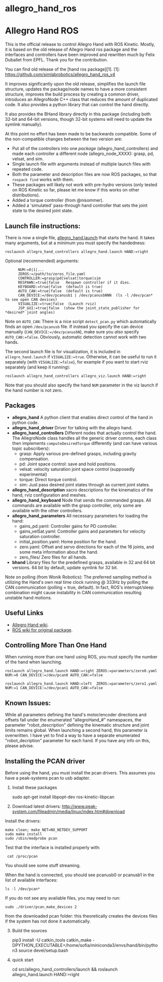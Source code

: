 # allegro_hand_ros

# Allegro Hand ROS

This is the official release to control Allegro Hand with ROS Kinetic.
Mostly, it is based on the old release of Allegro Hand ros package and the interfaces
and controllers have been improved and rewritten much by Felix Duballet from EPFL.
Thank you for the contribution.

You can find old release of the [hand ros package][1].
[1]: https://github.com/simlabrobotics/allegro_hand_ros_v4

It improves significantly upon the old release, simplifies the launch file structure,
updates the package/node names to
have a more consistent structure, improves the build process by creating a
common driver, introduces an AllegroNode C++ class that reduces the amount of
duplicated code. It also provides a python library that can control the hand
directly.

It also provides the BHand library directly in this package (including both
32-bit and 64-bit versions, though 32-bit systems will need to update the
symlink manually).

At this point no effort has been made to be backwards compatible. Some of the
non-compatible changes between the two version are:

- Put all of the controllers into one _package_ (allegro_hand_controllers) and
  made each controller a different node (allegro_node_XXXX): grasp, pd, velsat,
  and sim.
- Single launch file with arguments instead of multiple launch files with
  repeated code.
- Both the parameter and description files are now ROS packages, so that
  `rospack find` works with them.
- These packages will likely not work with pre-hydro versions (only tested on
  ROS Kinetic so far, please let me know if this works on other distributions).
- Added a torque controller (from @nisommer).
- Added a 'simulated' pass-through hand controller that sets the joint state to
  the desired joint state.

## Launch file instructions:

There is now a single file,
[allegro_hand.launch](allegro_hand_controllers/launch/allegro_hand.launch)
that starts the hand. It takes many arguments, but at a minimum you must specify
the handedness:

    roslaunch allegro_hand_controllers allegro_hand.launch HAND:=right

Optional (recommended) arguments:

          NUM:=0|1|...
          ZEROS:=/path/to/zeros_file.yaml
          CONTROLLER:=grasp|pd|velsat|torque|sim
          RESPAWN:=true|false   Respawn controller if it dies.
          KEYBOARD:=true|false  (default is true)
          AUTO_CAN:=true|false  (default is true)
          CAN_DEVICE:=/dev/pcanusb1 | /dev/pcanusbNNN  (ls -l /dev/pcan* to see open CAN devices)
          VISUALIZE:=true|false  (Launch rviz)
          JSP_GUI:=true|false  (show the joint_state_publisher for *desired* joint angles)

Note on `AUTO_CAN`: There is a nice script `detect_pcan.py` which automatically
finds an open `/dev/pcanusb` file. If instead you specify the can device
manually (`CAN_DEVICE:=/dev/pcanusbN`), make sure you _also_ specify
`AUTO_CAN:=false`. Obviously, automatic detection cannot work with two hands.

The second launch file is for visualization, it is included in
`allegro_hand.launch` if `VISUALIZE:=true`. Otherwise, it can be useful to run
it separately (with `VISUALIZE:=false`), for example if you want to start rviz separately
(and keep it running):

    roslaunch allegro_hand_controllers allegro_viz.launch HAND:=right

Note that you should also specify the hand `NUM` parameter in the viz launch if
the hand number is not zero.

## Packages

- **allegro_hand** A python client that enables direct control of the hand in
  python code.
- **allegro_hand_driver** Driver for talking with the allegro hand.
- **allegro_hand_controllers** Different nodes that actually control the hand.
  The AllegroNode class handles all the generic driver comms, each class then
  implements `computeDesiredTorque` differently (and can have various topic
  subscribers):
  - grasp: Apply various pre-defined grasps, including gravity compensation.
  - pd: Joint space control: save and hold positions.
  - velsat: velocity saturation joint space control (supposedly experimental)
  - torque: Direct torque control.
  - sim: Just pass desired joint states through as current joint states.
- **allegro_hand_description** xacro descriptions for the kinematics of the
  hand, rviz configuration and meshes.
- **allegro_hand_keyboard** Node that sends the commanded grasps. All commands
  are available with the grasp controller, only some are available with the
  other controllers.
- **allegro_hand_parameters** All necessary parameters for loading the hand:
  - gains_pd.yaml: Controller gains for PD controller.
  - gains_velSat.yaml: Controller gains and parameters for velocity saturation
    controller.
  - initial_position.yaml: Home position for the hand.
  - zero.yaml: Offset and servo directions for each of the 16 joints, and some
    meta information about the hand.
  - zero_files/ Zero files for all hands.
- **bhand** Library files for the predefined grasps, available in 32 and 64 bit
  versions. 64 bit by default, update symlink for 32 bit.

Note on polling (from Wonik Robotics): The preferred sampling method is utilizing the
Hand's own real time clock running @ 333Hz by polling the CAN communication
(polling = true, default). In fact, ROS's interrupt/sleep combination might
cause instability in CAN communication resulting unstable hand motions.

## Useful Links

- [Allegro Hand wiki](http://wiki.wonikrobotics/AllegroHand/wiki).
- [ROS wiki for original package](http://www.ros.org/wiki/allegro_hand_ros).

## Controlling More Than One Hand

When running more than one hand using ROS, you must specify the number of the
hand when launching.

    roslaunch allegro_hand.launch HAND:=right ZEROS:=parameters/zero0.yaml NUM:=0 CAN_DEVICE:=/dev/pcan0 AUTO_CAN:=false

    roslaunch allegro_hand.launch HAND:=left  ZEROS:=parameters/zero1.yaml NUM:=1 CAN_DEVICE:=/dev/pcan1 AUTO_CAN:=false

## Known Issues:

While all parameters defining the hand's motor/encoder directions and offsets
fall under the enumerated "allegroHand\_#" namespaces, the parameter
"robot_description" defining the kinematic structure and joint limits remains
global. When launching a second hand, this parameter is overwritten. I have yet
to find a way to have a separate enumerated "robot_decription" parameter for
each hand. If you have any info on this, please advise.

## Installing the PCAN driver

Before using the hand, you must install the pcan drivers. This assumes you have
a peak-systems pcan to usb adapter.

1. Install these packages

   sudo apt-get install libpopt-dev ros-kinetic-libpcan

2. Download latest drivers: http://www.peak-system.com/fileadmin/media/linux/index.htm#download

Install the drivers:

    make clean; make NET=NO_NETDEV_SUPPORT
    sudo make install
    sudo /sbin/modprobe pcan

Test that the interface is installed properly with:

     cat /proc/pcan

You should see some stuff streaming.

When the hand is connected, you should see pcanusb0 or pcanusb1 in the list of
available interfaces:

    ls -l /dev/pcan*

If you do not see any available files, you may need to run:

    sudo ./driver/pcan_make_devices 2

from the downloaded pcan folder: this theoretically creates the devices files if
the system has not done it automatically.

3. Build the sources

   pip3 install -U catkin_tools
   catkin_make -DPYTHON_EXECUTABLE=/home/sofia/miniconda3/envs/hand/bin/python3
   source devel/setup.bash

4. quick start

   cd src/allegro_hand_controllers/launch && roslaunch allegro_hand.launch HAND:=right
